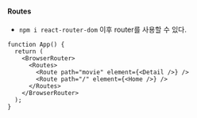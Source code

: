 #### Routes
- `npm i react-router-dom` 이후 router를 사용할 수 있다. 

```React
function App() {
  return (
    <BrowserRouter>
      <Routes>
        <Route path="movie" element={<Detail />} />
        <Route path="/" element={<Home />} />
      </Routes>
    </BrowserRouter>
  );
}
```
